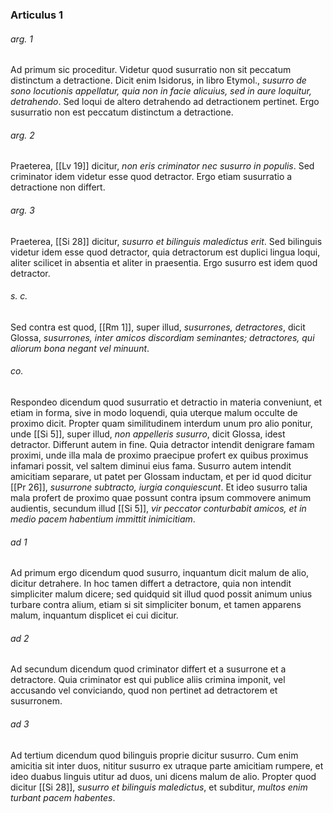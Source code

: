 ### Articulus 1

###### arg. 1
Ad primum sic proceditur. Videtur quod susurratio non sit peccatum distinctum a detractione. Dicit enim Isidorus, in libro Etymol., *susurro de sono locutionis appellatur, quia non in facie alicuius, sed in aure loquitur, detrahendo*. Sed loqui de altero detrahendo ad detractionem pertinet. Ergo susurratio non est peccatum distinctum a detractione.

###### arg. 2
Praeterea, [[Lv 19]] dicitur, *non eris criminator nec susurro in populis*. Sed criminator idem videtur esse quod detractor. Ergo etiam susurratio a detractione non differt.

###### arg. 3
Praeterea, [[Si 28]] dicitur, *susurro et bilinguis maledictus erit*. Sed bilinguis videtur idem esse quod detractor, quia detractorum est duplici lingua loqui, aliter scilicet in absentia et aliter in praesentia. Ergo susurro est idem quod detractor.

###### s. c.
Sed contra est quod, [[Rm 1]], super illud, *susurrones, detractores*, dicit Glossa, *susurrones, inter amicos discordiam seminantes; detractores, qui aliorum bona negant vel minuunt*.

###### co.
Respondeo dicendum quod susurratio et detractio in materia conveniunt, et etiam in forma, sive in modo loquendi, quia uterque malum occulte de proximo dicit. Propter quam similitudinem interdum unum pro alio ponitur, unde [[Si 5]], super illud, *non appelleris susurro*, dicit Glossa, idest detractor. Differunt autem in fine. Quia detractor intendit denigrare famam proximi, unde illa mala de proximo praecipue profert ex quibus proximus infamari possit, vel saltem diminui eius fama. Susurro autem intendit amicitiam separare, ut patet per Glossam inductam, et per id quod dicitur [[Pr 26]], *susurrone subtracto, iurgia conquiescunt*. Et ideo susurro talia mala profert de proximo quae possunt contra ipsum commovere animum audientis, secundum illud [[Si 5]], *vir peccator conturbabit amicos, et in medio pacem habentium immittit inimicitiam*.

###### ad 1
Ad primum ergo dicendum quod susurro, inquantum dicit malum de alio, dicitur detrahere. In hoc tamen differt a detractore, quia non intendit simpliciter malum dicere; sed quidquid sit illud quod possit animum unius turbare contra alium, etiam si sit simpliciter bonum, et tamen apparens malum, inquantum displicet ei cui dicitur.

###### ad 2
Ad secundum dicendum quod criminator differt et a susurrone et a detractore. Quia criminator est qui publice aliis crimina imponit, vel accusando vel conviciando, quod non pertinet ad detractorem et susurronem.

###### ad 3
Ad tertium dicendum quod bilinguis proprie dicitur susurro. Cum enim amicitia sit inter duos, nititur susurro ex utraque parte amicitiam rumpere, et ideo duabus linguis utitur ad duos, uni dicens malum de alio. Propter quod dicitur [[Si 28]], *susurro et bilinguis maledictus*, et subditur, *multos enim turbant pacem habentes*.

